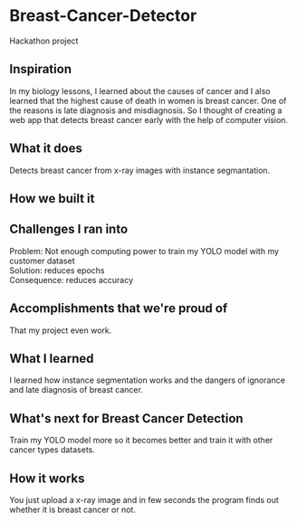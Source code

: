 # Breast-Cancer-Detector
Hackathon project

## Inspiration
In my biology lessons, I learned about the causes of cancer and I also learned that the highest cause of death in women is breast cancer. One of the reasons is late diagnosis and misdiagnosis. So I thought of creating a web app that detects breast cancer early with the help of computer vision.

## What it does
Detects breast cancer from x-ray images with instance segmantation.

## How we built it

## Challenges I ran into
Problem: Not enough computing power to train my YOLO model with my customer dataset  
Solution: reduces epochs  
Consequence: reduces accuracy  

## Accomplishments that we're proud of
That my project even work.

## What I learned
I learned how instance segmentation works and the dangers of ignorance and late diagnosis of breast cancer.

## What's next for Breast Cancer Detection
Train my YOLO model more so it becomes better and train it with other cancer types datasets.

## How it works
You just upload a x-ray image and in few seconds the program finds out whether it is breast cancer or not.
